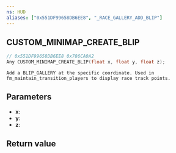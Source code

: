 ```yaml
---
ns: HUD
aliases: ["0x551DF99658DB6EE8", "_RACE_GALLERY_ADD_BLIP"]
---
```

## CUSTOM_MINIMAP_CREATE_BLIP

```c
// 0x551DF99658DB6EE8 0x786CA0A2
Any CUSTOM_MINIMAP_CREATE_BLIP(float x, float y, float z);
```

```
Add a BLIP_GALLERY at the specific coordinate. Used in fm_maintain_transition_players to display race track points.
```

## Parameters
* **x**: 
* **y**: 
* **z**: 

## Return value
